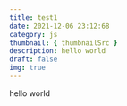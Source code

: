 ```yaml
---
title: test1
date: 2021-12-06 23:12:68
category: js
thumbnail: { thumbnailSrc }
description: hello world
draft: false
img: true
---
```


hello world
